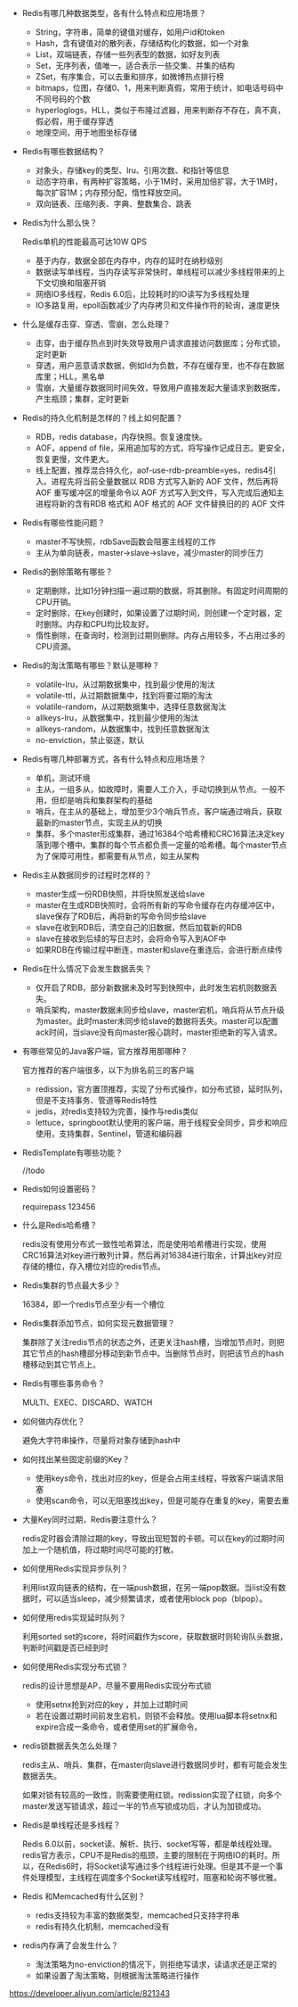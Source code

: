 - Redis有哪几种数据类型，各有什么特点和应用场景？

  - String，字符串，简单的键值对缓存，如用户id和token
  - Hash，含有键值对的散列表，存储结构化的数据，如一个对象
  - List，双端链表，存储一些列表型的数据，如好友列表
  - Set，无序列表，值唯一，适合表示一些交集、并集的结构
  - ZSet，有序集合，可以去重和排序，如微博热点排行榜
  - bitmaps，位图，存储0、1，用来判断真假，常用于统计，如电话号码中不同号码的个数
  - hyperloglogs，HLL，类似于布隆过滤器，用来判断存不存在，真不真，假必假，用于缓存穿透
  - 地理空间，用于地图坐标存储

  

- Redis有哪些数据结构？

  - 对象头，存储key的类型、lru、引用次数、和指针等信息
  - 动态字符串，有两种扩容策略，小于1M时，采用加倍扩容，大于1M时，每次扩容1M；内存预分配，惰性释放空间。
  - 双向链表、压缩列表、字典、整数集合、跳表
  
  


- Redis为什么那么快？

  Redis单机的性能最高可达10W QPS

  - 基于内存，数据全部在内存中，内存的延时在纳秒级别
  - 数据读写单线程，当内存读写非常快时，单线程可以减少多线程带来的上下文切换和阻塞开销
  - 网络IO多线程，Redis 6.0后，比较耗时的IO读写为多线程处理
  - IO多路复用，epoll函数减少了内存拷贝和文件操作符的轮询，速度更快



- 什么是缓存击穿、穿透、雪崩，怎么处理？

  - 击穿，由于缓存热点到时失效导致用户请求直接访问数据库；分布式锁，定时更新
  - 穿透，用户恶意请求数据，例如Id为负数，不存在缓存里，也不存在数据库里；HLL，黑名单
  - 雪崩，大量缓存数据同时间失效，导致用户直接发起大量请求到数据库，产生瓶颈；集群，定时更新

  

- Redis的持久化机制是怎样的？线上如何配置？

  - RDB，redis database，内存快照。恢复速度快。
  - AOF，append of file，采用追加写的方式，将写操作记成日志。更安全，恢复更慢，文件更大。
  - 线上配置，推荐混合持久化，aof-use-rdb-preamble=yes，redis4引入。进程先将当前全量数据以 RDB 方式写入新的 AOF 文件，然后再将 AOF 重写缓冲区的增量命令以 AOF 方式写入到文件，写入完成后通知主进程将新的含有RDB 格式和 AOF 格式的 AOF 文件替换旧的的 AOF 文件

  

- Redis有哪些性能问题？

  - master不写快照，rdbSave函数会阻塞主线程的工作
  - 主从为单向链表，master->slave->slave，减少master的同步压力



- Redis的删除策略有哪些？

  - 定期删除，比如1分钟扫描一遍过期的数据，将其删除。有固定时间周期的CPU开销。
  - 定时删除，在key创建时，如果设置了过期时间，则创建一个定时器，定时删除。内存和CPU均比较友好。
  - 惰性删除，在查询时，检测到过期则删除。内存占用较多，不占用过多的CPU资源。

  

- Redis的淘汰策略有哪些？默认是哪种？

  - volatile-lru，从过期数据集中，找到最少使用的淘汰
  - volatile-ttl，从过期数据集中，找到将要过期的淘汰
  - volatile-random，从过期数据集中，选择任意数据淘汰
  - allkeys-lru，从数据集中，找到最少使用的淘汰
  - allkeys-random，从数据集中，找到任意数据淘汰
  - no-enviction，禁止驱逐，默认



- Redis有哪几种部署方式，各有什么特点和应用场景？
  - 单机，测试环境
  - 主从，一组多从，如故障时，需要人工介入，手动切换到从节点。一般不用，但却是哨兵和集群架构的基础
  - 哨兵，在主从的基础上，增加至少3个哨兵节点，客户端通过哨兵，获取最新的master节点，实现主从的切换
  - 集群，多个master形成集群，通过16384个哈希槽和CRC16算法决定key落到哪个槽中。集群的每个节点都负责一定量的哈希槽。每个master节点为了保障可用性，都需要有从节点，如主从架构



- Redis主从数据同步的过程时怎样的？
  - master生成一份RDB快照，并将快照发送给slave
  - master在生成RDB快照时，会将所有新的写命令缓存在内存缓冲区中，slave保存了RDB后，再将新的写命令同步给slave
  - slave在收到RDB后，清空自己的旧数据，然后加载新的RDB
  - slave在接收到后续的写日志时，会将命令写入到AOF中
  - 如果RDB在传输过程中断连，master和slave在重连后，会进行断点续传




- Redis在什么情况下会发生数据丢失？
  - 仅开启了RDB，部分新数据未及时写到快照中，此时发生宕机则数据丢失。
  - 哨兵架构，master数据未同步给slave，master宕机，哨兵将从节点升级为master。此时master未同步给slave的数据将丢失。master可以配置ack时间，当slave没有向master报心跳时，master拒绝新的写入请求。



- 有哪些常见的Java客户端，官方推荐用那哪种？

  官方推荐的客户端很多，以下为排名前三的客户端

  - redission，官方置顶推荐，实现了分布式操作，如分布式锁，延时队列，但是不支持事务、管道等Redis特性
  - jedis，对redis支持较为完善，操作与redis类似
  - lettuce，springboot默认使用的客户端，用于线程安全同步，异步和响应使用，支持集群，Sentinel，管道和编码器



- RedisTemplate有哪些功能？

  //todo

  

- Redis如何设置密码？

  requirepass 123456

  

- 什么是Redis哈希槽？

  redis没有使用分布式一致性哈希算法，而是使用哈希槽进行实现，使用CRC16算法对key进行散列计算，然后再对16384进行取余，计算出key对应存储的槽位，存入槽位对应的redis节点。



- Redis集群的节点最大多少？

  16384，即一个redis节点至少有一个槽位
  
  
  
- Redis集群添加节点，如何实现元数据管理？

  集群除了关注redis节点的状态之外，还更关注hash槽，当增加节点时，则把其它节点的hash槽部分移动到新节点中。当删除节点时，则把该节点的hash槽移动到其它节点上。

  

- Redis有哪些事务命令？
  
  MULTI、EXEC、DISCARD、WATCH




- 如何做内存优化？

  避免大字符串操作，尽量将对象存储到hash中



- 如何找出某些固定前缀的Key？

  - 使用keys命令，找出对应的key，但是会占用主线程，导致客户端请求阻塞
  - 使用scan命令，可以无阻塞找出key，但是可能存在重复的key，需要去重

  

- 大量Key同时过期，Redis要注意什么？

  redis定时器会清除过期的key，导致出现短暂的卡顿。可以在key的过期时间加上一个随机值，将过期时间尽可能的打散。



- 如何使用Redis实现异步队列？

  利用list双向链表的结构，在一端push数据，在另一端pop数据。当list没有数据时，可以适当sleep，减少频繁请求，或者使用block pop（blpop）。



- 如何使用redis实现延时队列？

  利用sorted set的score，将时间戳作为score，获取数据时则轮询队头数据，判断时间戳是否已经到时



- 如何使用Redis实现分布式锁？

  redis的设计思想是AP，尽量不要用Redis实现分布式锁

  - 使用setnx抢到对应的key ，并加上过期时间
  - 若在设置过期时间前发生宕机，则锁不会释放。使用lua脚本将setnx和expire合成一条命令，或者使用set的扩展命令。

  

- redis锁数据丢失怎么处理？

  redis主从、哨兵、集群，在master向slave进行数据同步时，都有可能会发生数据丢失。
  
  如果对锁有较高的一致性，则需要使用红锁。redission实现了红锁，向多个master发送写锁请求，超过一半的节点写锁成功后，才认为加锁成功。



- Redis是单线程还是多线程？

  Redis 6.0以前，socket读、解析、执行、socket写等，都是单线程处理。redis官方表示，CPU不是Redis的瓶颈，主要的限制在于网络IO的耗时。所以，在Redis6时，将Socket读写通过多个线程进行处理。但是其不是一个事件处理模型，主线程在调度多个Socket读写线程时，阻塞和轮询不够优雅。



- Redis 和Memcached有什么区别？

  - redis支持较为丰富的数据类型，memcached只支持字符串
  - redis有持久化机制，memcached没有

  

- redis内存满了会发生什么？

  - 淘汰策略为no-enviction的情况下，则拒绝写请求，读请求还是正常的
  - 如果设置了淘汰策略，则根据淘汰策略进行操作



https://developer.aliyun.com/article/821343
